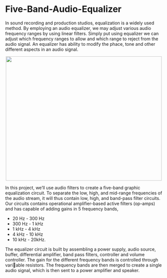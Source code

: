 # Five-Band-Audio-Equalizer
In sound recording and production studios, equalization is a widely used method. By employing an audio equalizer, we may adjust various audio frequency ranges by using linear filters. Simply put using equalizer we can adjust which frequency ranges to allow and which range to reject from the audio signal. An equalizer has ability to modify the phace,
tone and other different aspects in an audio signal.

<p align="center">
<img src="https://github.com/Moshintha20/Five-Band-Audio-Equalizer/assets/124574829/13d80db1-93dd-470e-b326-38b6df3cf771"  width="500" height="400">
</p>

In this project, we’ll use audio filters to create a
five-band graphic equalization circuit. To separate the
low, high, and mid-range frequencies of the audio
stream, it will thus contain low, high, and band-pass
filter circuits. Our circuits contains operational
amplifier-based active filters (op-amps) and has
capable of adding gains in 5 frequency bands, 
* 20 Hz - 300 Hz 
* 300 Hz - 1 kHz 
* 1 kHz - 4 kHz  
* 4 kHz - 10 kHz  
* 10 kHz - 20kHz.

The equalizer circuit is built by assembling a power supply, audio source, buffer, differential amplifier, band pass filters, controller and volume controller. The gain for the different frequency bands is controlled through variable resistors. The frequency bands are then merged to create a single audio signal, which is then sent to a power amplifier and speaker.
